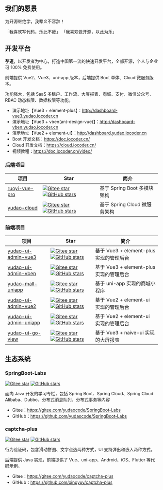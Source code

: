 ## 我们的愿景

为开源继绝学，我辈义不容辞！

「我喜欢写代码，乐此不疲」
「我喜欢做开源，以此为乐」

## 开发平台

**芋道**，以开发者为中心，打造中国第一流的快速开发平台，全部开源，个人与企业可 100% 免费使用。

前端提供 Vue2、Vue3、uni-app 版本，后端提供 Boot 单体、Cloud 微服务版本。

功能强大，包括 SaaS 多租户、工作流、大屏报表、商城、支付、微信公众号、RBAC 动态权限、数据权限等功能。

* 演示地址【Vue3 + element-plus】：<http://dashboard-vue3.yudao.iocoder.cn>
* 演示地址【Vue3 + vben(ant-design-vue)】：<http://dashboard-vben.yudao.iocoder.cn>
* 演示地址【Vue2 + element-ui】：<http://dashboard.yudao.iocoder.cn>
* Boot 开发文档：<https://doc.iocoder.cn/>
* Cloud 开发文档：<https://cloud.iocoder.cn/>
* 视频教程：<https://doc.iocoder.cn/video/>

### 后端项目

| 项目                                                             | Star                                                                                                                                                                                                                                                                                       | 简介                    |
|----------------------------------------------------------------|--------------------------------------------------------------------------------------------------------------------------------------------------------------------------------------------------------------------------------------------------------------------------------------------|-----------------------|
| [ruoyi-vue-pro](https://gitee.com/zhijiantianya/ruoyi-vue-pro) | [![Gitee star](https://gitee.com/zhijiantianya/ruoyi-vue-pro/badge/star.svg?theme=white)](https://gitee.com/zhijiantianya/ruoyi-vue-pro) [![GitHub stars](https://img.shields.io/github/stars/YunaiV/ruoyi-vue-pro.svg?style=social&label=Stars)](https://github.com/YunaiV/ruoyi-vue-pro) | 基于 Spring Boot 多模块架构  |
| [yudao-cloud](https://gitee.com/zhijiantianya/yudao-cloud)     | [![Gitee star](https://gitee.com/zhijiantianya/yudao-cloud/badge/star.svg?theme=white)](https://gitee.com/zhijiantianya/yudao-cloud) [![GitHub stars](https://img.shields.io/github/stars/YunaiV/yudao-cloud.svg?style=social&label=Stars)](https://github.com/YunaiV/yudao-cloud)         | 基于 Spring Cloud 微服务架构 |

### 前端项目

| 项目                                                                         | Star                                                                                                                                                                                                                                                                                                                     | 简介                             |
|----------------------------------------------------------------------------|--------------------------------------------------------------------------------------------------------------------------------------------------------------------------------------------------------------------------------------------------------------------------------------------------------------------------|--------------------------------|
| [yudao-ui-admin-vue3](https://gitee.com/yudaocode/yudao-ui-admin-vue3)     | [![Gitee star](https://gitee.com/yudaocode/yudao-ui-admin-vue3/badge/star.svg?theme=white)](https://gitee.com/yudaocode/yudao-ui-admin-vue3) [![GitHub stars](https://img.shields.io/github/stars/yudaocode/yudao-ui-admin-vue3.svg?style=social&label=Stars)](https://github.com/yudaocode/yudao-ui-admin-vue3)         | 基于 Vue3 + element-plus 实现的管理后台 |
| [yudao-ui-admin-vben](https://gitee.com/yudaocode/yudao-ui-admin-vben)     | [![Gitee star](https://gitee.com/yudaocode/yudao-ui-admin-vben/badge/star.svg?theme=white)](https://gitee.com/yudaocode/yudao-ui-admin-vben) [![GitHub stars](https://img.shields.io/github/stars/yudaocode/yudao-ui-admin-vben.svg?style=social&label=Stars)](https://github.com/yudaocode/yudao-ui-admin-vben)         | 基于 Vue3 + element-plus 实现的管理后台 |
| [yudao-mall-uniapp](https://gitee.com/yudaocode/yudao-mall-uniapp)         | [![Gitee star](https://gitee.com/yudaocode/yudao-mall-uniapp/badge/star.svg?theme=white)](https://gitee.com/yudaocode/yudao-mall-uniapp) [![GitHub stars](https://img.shields.io/github/stars/yudaocode/yudao-mall-uniapp.svg?style=social&label=Stars)](https://github.com/yudaocode/yudao-mall-uniapp)                 | 基于 uni-app 实现的商城小程序            |
| [yudao-ui-admin-vue2](https://gitee.com/yudaocode/yudao-ui-admin-vue2)     | [![Gitee star](https://gitee.com/yudaocode/yudao-ui-admin-vue2/badge/star.svg?theme=white)](https://gitee.com/yudaocode/yudao-ui-admin-vue2) [![GitHub stars](https://img.shields.io/github/stars/yudaocode/yudao-ui-admin-vue2.svg?style=social&label=Stars)](https://github.com/yudaocode/yudao-ui-admin-vue2)         | 基于 Vue2 + element-ui 实现的管理后台   |
| [yudao-ui-admin-uniapp](https://gitee.com/yudaocode/yudao-ui-admin-uniapp) | [![Gitee star](https://gitee.com/yudaocode/yudao-ui-admin-uniapp/badge/star.svg?theme=white)](https://gitee.com/yudaocode/yudao-ui-admin-uniapp) [![GitHub stars](https://img.shields.io/github/stars/yudaocode/yudao-ui-admin-uniapp.svg?style=social&label=Stars)](https://github.com/yudaocode/yudao-ui-admin-uniapp) | 基于 Vue2 + element-ui 实现的管理后台   |
| [yudao-ui-go-view](https://gitee.com/yudaocode/yudao-ui-go-view)           | [![Gitee star](https://gitee.com/yudaocode/yudao-ui-go-view/badge/star.svg?theme=white)](https://gitee.com/yudaocode/yudao-ui-go-view) [![GitHub stars](https://img.shields.io/github/stars/yudaocode/yudao-ui-go-view.svg?style=social&label=Stars)](https://github.com/yudaocode/yudao-ui-go-view)                     | 基于 Vue3 + naive-ui 实现的大屏报表     |

## 生态系统

### SpringBoot-Labs

[![Gitee star](https://gitee.com/yudaocode/SpringBoot-Labs/badge/star.svg?theme=white)](https://gitee.com/yudaocode/SpringBoot-Labs) [![GitHub stars](https://img.shields.io/github/stars/yudaocode/SpringBoot-Labs.svg?style=social&label=Stars)](https://github.com/yudaocode/SpringBoot-Labs)

面向 Java 开发的学习专栏，包括 Spring Boot、Spring Cloud、Spring Cloud Alibaba、Dubbo、分布式消息队列、分布式事务等内容

* Gitee：<https://gitee.com/yudaocode/SpringBoot-Labs>
* GitHub：<https://github.com/yudaocode/SpringBoot-Labs>

### captcha-plus

[![Gitee star](https://gitee.com/yudaocode/captcha-plus/badge/star.svg?theme=white)](https://gitee.com/yudaocode/captcha-plus) [![GitHub stars](https://img.shields.io/github/stars/xingyuv/captcha-plus.svg?style=social&label=Stars)](https://github.com/xingyuv/captcha-plus)

行为验证码，包含滑动拼图、文字点选两种方式，UI 支持弹出和嵌入两种方式。 

后端提供 Java 实现，前端提供了 Vue、uni-app、Android、iOS、Flutter 等代码示例。

* Gitee：<https://gitee.com/yudaocode/captcha-plus>
* GitHub：<https://github.com/xingyuv/captcha-plus>
